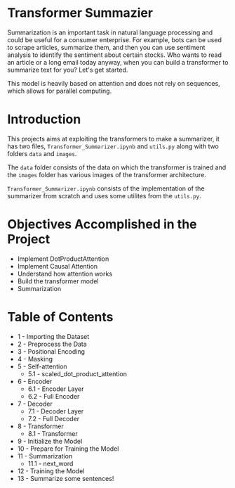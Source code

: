 # Transformer Summazier

Summarization is an important task in natural language processing and could be useful for a consumer enterprise. For example, bots can be used to scrape articles, summarize them, and then you can use sentiment analysis to identify the sentiment about certain stocks. Who wants to read an article or a long email today anyway, when you can build a transformer to summarize text for you? Let's get started.

This model is heavily based on attention and does not rely on sequences, which allows for parallel computing.

# Introduction
This projects aims at exploiting the transformers to make a summarizer, it has two files, `Transformer_Summarizer.ipynb` and `utils.py` along with two folders `data` and `images`.

The `data` folder consists of the data on which the transformer is trained and the `images` folder has various images of the transformer architecture.

`Transformer_Summarizer.ipynb` consists of the implementation of the summarizer from scratch and uses some utilites from the `utils.py`.

# Objectives Accomplished in the Project

- Implement DotProductAttention
- Implement Causal Attention
- Understand how attention works
- Build the transformer model
- Summarization

# Table of Contents

- 1 - Importing the Dataset
- 2 - Preprocess the Data
- 3 - Positional Encoding
- 4 - Masking
- 5 - Self-attention
    - 5.1 - scaled_dot_product_attention
- 6 - Encoder
    - 6.1 - Encoder Layer
    - 6.2 - Full Encoder
- 7 - Decoder
    - 7.1 - Decoder Layer
    - 7.2 - Full Decoder
- 8 - Transformer
    - 8.1 - Transformer
- 9 - Initialize the Model
- 10 - Prepare for Training the Model
- 11 - Summarization
    - 11.1 - next_word
- 12 - Training the Model
- 13 - Summarize some sentences!
